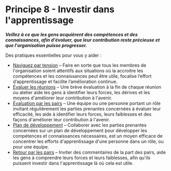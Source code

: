 # Principe 8 - Investir dans l'apprentissage


**_Veillez à ce que les gens acquièrent des compétences et des connaissances, afin d'évoluer, que leur contribution reste précieuse et que l'organisation puisse progresser._**

Des pratiques essentielles pour vous y aider :

-   [Naviguez par tension](section:navigate-via-tension.html) – Faire en sorte que tous les membres de l'organisation soient attentifs aux situations où la accroitre les compétences et les connaissances peut être utile, focalise l’effort d’apprentissage et facilite l’amélioration continue.
-   [Évaluer les réunions](section:evaluate-meetings.html) – Une brève évaluation à la fin de chaque réunion ou atelier aide les gens à identifier leurs forces, les dérives et les moyens d'améliorer leur contribution à l'avenir.
-   [Évaluation par les pairs](section:peer-review.html) – Une équipe ou une personne portant un rôle invitant régulièrement les parties prenantes concernées à évaluer leur efficacité, les aide à identifier leurs forces, leurs faiblesses et des façons d'améliorer leur contribution à l'avenir.
-   [Plan de développement](section:development-plan.html) – Collaborer avec les parties prenantes concernées sur un plan de développement pour développer les compétences et connaissances nécessaires, est un moyen efficace de concentrer les efforts d'apprentissage d'une personne dans un rôle, ou pour une équipe.
-   [Retour par les pairs](section:peer-feedback.html) – Inviter des commentaires de la part des pairs, aide les gens à comprendre leurs forces et leurs faiblesses, afin qu'ils puissent investir dans l'apprentissage là où cela est utile.
